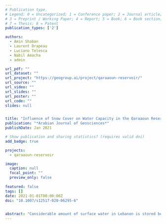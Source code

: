 ```yaml
---
# Publication type.
# Legend: 0 = Uncategorized; 1 = Conference paper; 2 = Journal article;
# 3 = Preprint / Working Paper; 4 = Report; 5 = Book; 6 = Book section;
# 7 = Thesis; 8 = Patent
publication_types: ['2']

authors:
  - Amin Shaban
  - Laurent Drapeau
  - Luciano Telesca
  - Nabil Amacha
  - admin

url_pdf: ""
url_dataset: ""
url_project: "https://geogroup.ai/project/qaraaoun-reservoir/"
url_source: ""
url_video: ""
url_slides: ""
url_poster: ""
url_code: ""
slides: null


title: "Influence of Snow Cover on Water Capacity in the Qaraaoun Reservoir, Lebanon"
publication: "*Arabian Journal of Geosciences*"
publishDate: Jan 2021

# Show publication and sharing statistics? (requires valid doi)
add_badge: true

projects:
  - qaraaoun-reservoir

image:
  caption: null
  focal_point: ""
  preview_only: false
  
featured: false
tags: []
date: 2021-01-01T00:00:00Z
doi: "10.1007/s12517-020-06295-6"
 

abstract: "Considerable amount of surface water in Lebanon is stored behind dams, and the Qaraaoun Reservoir (QR) is a typical example. It is the largest surface water body in Lebanon where it irrigates 27,500 ha and generates 22% of Lebanon’s electricity. The reservoir is fed directly from the Litani River which receives water from several springs and from groundwater where both are replenished mainly from snowmelt. However, the relationship between snow cover area on the surrounding mountains and the water volume in the reservoir has not been investigated. This study aims at determining the influence of snow cover area as a water feeding source and the volume of water in the QR. The relationship between these two variables was calculated using satellite images (MODIS-Terra with 500 m spatial resolution) which enable retrieving measures each 8 days, and the in situ measuring instruments fixed in the QR. The investigated period was between 2001 and 2018. Results show that the water volume in the QR is substantially controlled by the snow cover area on the surrounding mountains. It was found that the average time period between snow accumulations on these mountains and the remarkable increase in water level in the QR is about 3 months, while the dynamic changes in snow cover (accumulation/melting) and the induced water level in the reservoir were calculated. In addition snow-water equivalent (SWE) was also determined. This study reveals the significance of snow cover, which either directly feeds the streams or indirectly replenishes the groundwater aquifers where both contribute in the water volume of the QR. Therefore, the catchment mountainous area where snow accumulates should be protected from human interventions which have been lately increased and impacted the hydrologic regime between snow cover and water volume in the QR."
---
```

